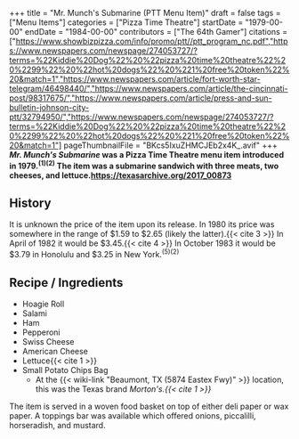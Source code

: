 +++
title = "Mr. Munch's Submarine (PTT Menu Item)"
draft = false
tags = ["Menu Items"]
categories = ["Pizza Time Theatre"]
startDate = "1979-00-00"
endDate = "1984-00-00"
contributors = ["The 64th Gamer"]
citations = ["https://www.showbizpizza.com/info/promo/ptt//ptt_program_nc.pdf","https://www.newspapers.com/newspage/274053727/?terms=%22Kiddie%20Dog%22%20%22pizza%20time%20theatre%22%20%2299%22%20%22hot%20dogs%22%20%221%20free%20token%22%20&match=1","https://www.newspapers.com/article/fort-worth-star-telegram/46498440/","https://www.newspapers.com/article/the-cincinnati-post/98317675/","https://www.newspapers.com/article/press-and-sun-bulletin-johnson-city-ptt/32794950/","https://www.newspapers.com/newspage/274053727/?terms=%22Kiddie%20Dog%22%20%22pizza%20time%20theatre%22%20%2299%22%20%22hot%20dogs%22%20%221%20free%20token%22%20&match=1"]
pageThumbnailFile = "BKcs5IxuZHMCJEb2x4K_.avif"
+++
***Mr. Munch's Submarine* was a Pizza Time Theatre menu item introduced in 1979.<sup>(1)(2)</sup>
The item was a submarine sandwich with three meats, two cheeses, and lettuce.https://texasarchive.org/2017_00873**

## History

It is unknown the price of the item upon its release. In 1980 its price was somewhere in the range of $1.59 to $2.65 (likely the latter).{{< cite 3 >}} In April of 1982 it would be $3.45.{{< cite 4 >}} In October 1983 it would be $3.79 in Honolulu and $3.25 in New York.<sup>(5)(2)</sup>

## Recipe / Ingredients

- Hoagie Roll
- Salami
- Ham
- Pepperoni
- Swiss Cheese
- American Cheese
- Lettuce{{< cite 1 >}}
- Small Potato Chips Bag
  - At the {{< wiki-link "Beaumont, TX (5874 Eastex Fwy)" >}} location, this was the Texas brand
    *Morton's.{{< cite 1 >}}*

The item is served in a woven food basket on top of either deli paper or wax paper. A toppings bar was available which offered onions, piccalilli, horseradish, and mustard.
